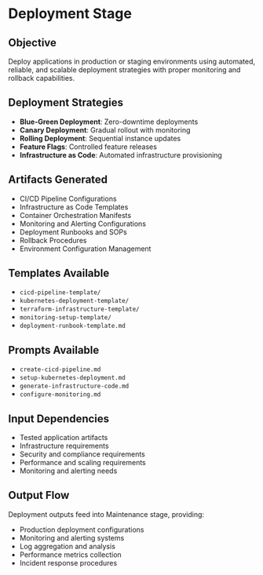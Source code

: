 # Deployment Stage
## Objective
Deploy applications in production or staging environments using automated, reliable, and scalable deployment strategies with proper monitoring and rollback capabilities.
## Deployment Strategies
- **Blue-Green Deployment**: Zero-downtime deployments
- **Canary Deployment**: Gradual rollout with monitoring
- **Rolling Deployment**: Sequential instance updates
- **Feature Flags**: Controlled feature releases
- **Infrastructure as Code**: Automated infrastructure provisioning

## Artifacts Generated
- CI/CD Pipeline Configurations
- Infrastructure as Code Templates
- Container Orchestration Manifests
- Monitoring and Alerting Configurations
- Deployment Runbooks and SOPs
- Rollback Procedures
- Environment Configuration Management

## Templates Available
- `cicd-pipeline-template/`
- `kubernetes-deployment-template/`
- `terraform-infrastructure-template/`
- `monitoring-setup-template/`
- `deployment-runbook-template.md`

## Prompts Available
- `create-cicd-pipeline.md`
- `setup-kubernetes-deployment.md`
- `generate-infrastructure-code.md`
- `configure-monitoring.md`

## Input Dependencies
- Tested application artifacts
- Infrastructure requirements
- Security and compliance requirements
- Performance and scaling requirements
- Monitoring and alerting needs

## Output Flow
Deployment outputs feed into Maintenance stage, providing:
- Production deployment configurations
- Monitoring and alerting systems
- Log aggregation and analysis
- Performance metrics collection
- Incident response procedures
